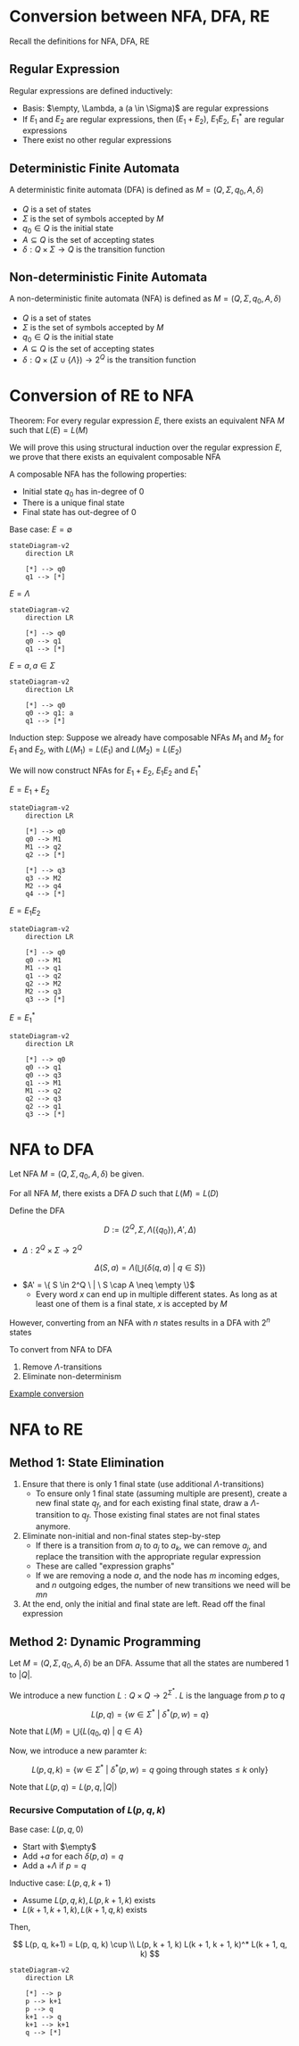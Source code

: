 # Conversion between NFA, DFA, RE

Recall the definitions for NFA, DFA, RE

## Regular Expression

Regular expressions are defined inductively:
- Basis: $\empty, \Lambda, a (a \in \Sigma)$ are regular expressions
- If $E_1$ and $E_2$ are regular expressions, then $(E_1 + E_2)$, $E_1 E_2$, $E_1^*$ are regular expressions
- There exist no other regular expressions

## Deterministic Finite Automata

A deterministic finite automata (DFA) is defined as $M = (Q, \Sigma, q_0, A, \delta)$
- $Q$ is a set of states
- $\Sigma$ is the set of symbols accepted by $M$
- $q_0 \in Q$ is the initial state
- $A \subseteq Q$ is the set of accepting states
- $\delta: Q \times \Sigma \rightarrow Q$ is the transition function

## Non-deterministic Finite Automata

A non-deterministic finite automata (NFA) is defined as $M = (Q, \Sigma, q_0, A, \delta)$
- $Q$ is a set of states
- $\Sigma$ is the set of symbols accepted by $M$
- $q_0 \in Q$ is the initial state
- $A \subseteq Q$ is the set of accepting states
- $\delta: Q \times (\Sigma \cup \{ \Lambda \}) \rightarrow 2^Q$ is the transition function

# Conversion of RE to NFA

Theorem: For every regular expression $E$, there exists an equivalent NFA $M$ such that $L(E) = L(M)$

We will prove this using structural induction over the regular expression $E$, we prove that there exists an equivalent composable NFA

A composable NFA has the following properties:
- Initial state $q_0$ has in-degree of 0
- There is a unique final state
- Final state has out-degree of 0

Base case: $E = \emptyset$ 

```mermaid
stateDiagram-v2
    direction LR
    
    [*] --> q0
    q1 --> [*]
```

$E = \Lambda$ 

```mermaid
stateDiagram-v2
    direction LR
    
    [*] --> q0
    q0 --> q1
    q1 --> [*]
```

$E = a, a \in \Sigma$ 

```mermaid
stateDiagram-v2
    direction LR
    
    [*] --> q0
    q0 --> q1: a
    q1 --> [*]
```

Induction step: Suppose we already have composable NFAs $M_1$ and $M_2$ for $E_1$ and $E_2$, with $L(M_1) = L(E_1)$ and $L(M_2) = L(E_2)$

We will now construct NFAs for $E_1 + E_2$, $E_1 E_2$ and $E_1^*$

$E = E_1 + E_2$ 

```mermaid
stateDiagram-v2
    direction LR
    
    [*] --> q0
    q0 --> M1
    M1 --> q2
    q2 --> [*]

    [*] --> q3
    q3 --> M2
    M2 --> q4
    q4 --> [*]
```

$E = E_1 E_2$ 

```mermaid
stateDiagram-v2
    direction LR
    
    [*] --> q0
    q0 --> M1
    M1 --> q1
    q1 --> q2
    q2 --> M2
    M2 --> q3
    q3 --> [*]
```

$E = E_1^*$ 

```mermaid
stateDiagram-v2
    direction LR
    
    [*] --> q0
    q0 --> q1
    q0 --> q3
    q1 --> M1
    M1 --> q2
    q2 --> q3
    q2 --> q1
    q3 --> [*]
```

# NFA to DFA

Let NFA $M = (Q, \Sigma, q_0, A, \delta)$ be given. 

For all NFA $M$, there exists a DFA $D$ such that $L(M) = L(D)$

Define the DFA

$$
D := \left( 2^Q, \Sigma, \Lambda(\{q_0\}), A', \Delta \right)
$$

- $\Delta: 2^Q \times \Sigma \rightarrow 2^Q$

$$
\Delta(S, a) = \Lambda \left( \bigcup \left\{ \delta(q, a) \ | \ q \in S  \right\} \right)
$$
- $A' = \{ S \in 2^Q \ | \ S \cap A \neq \empty \}$
    - Every word $x$ can end up in multiple different states. As long as at least one of them is a final state, $x$ is accepted by $M$

However, converting from an NFA with $n$ states results in a DFA with $2^n$ states

To convert from NFA to DFA
1. Remove $\Lambda$-transitions
2. Eliminate non-determinism

[Example conversion](https://www.youtube.com/watch?v=i-fk9o46oVY)

# NFA to RE

## Method 1: State Elimination

1. Ensure that there is only 1 final state (use additional $\Lambda$-transitions)
    - To ensure only 1 final state (assuming multiple are present), create a new final state $q_f$, and for each existing final state, draw a $\Lambda$-transition to $q_f$. Those existing final states are not final states anymore.
2. Eliminate non-initial and non-final states step-by-step
    - If there is a transition from $a_i$ to $a_j$ to $a_k$, we can remove $a_j$, and replace the transition with the appropriate regular expression
    - These are called "expression graphs"
    - If we are removing a node $a$, and the node has $m$ incoming edges, and $n$ outgoing edges, the number of new transitions we need will be $mn$
3. At the end, only the initial and final state are left. Read off the final expression

## Method 2: Dynamic Programming

Let $M = (Q, \Sigma, q_0, A, \delta)$ be an DFA. Assume that all the states are numbered $1$ to $|Q|$.

We introduce a new function $L: Q \times Q \rightarrow 2^{\Sigma^*}$. $L$ is the language from $p$ to $q$

$$
L(p, q) = \{ w \in \Sigma^* \ | \ \delta^*(p, w) = q \}
$$

Note that $L(M) = \bigcup \{ L(q_0, q) \ | \ q \in A \}$

Now, we introduce a new paramter $k$:

$$
L(p, q, k) = \{ w \in \Sigma^* \ | \ \delta^*(p, w) = q \text{ going through states$\leq k$ only} \}
$$

Note that $L(p, q) = L(p, q, |Q|)$

### Recursive Computation of $L(p, q, k)$

Base case: $L(p, q, 0)$
- Start with $\empty$
- Add $+a$ for each $\delta(p, a) = q$
- Add a $+\Lambda$ if $p = q$

Inductive case: $L(p, q, k+1)$
- Assume $L(p, q, k), L(p, k+1, k)$ exists
- $L(k+1, k+1, k), L(k+1, q, k)$ exists

Then, 

$$
L(p, q, k+1) = L(p, q, k) \cup \\ L(p, k + 1, k) L(k + 1, k + 1, k)^* L(k + 1, q, k)
$$

```mermaid
stateDiagram-v2
    direction LR
    
    [*] --> p
    p --> k+1
    p --> q
    k+1 --> q
    k+1 --> k+1
    q --> [*]
```
